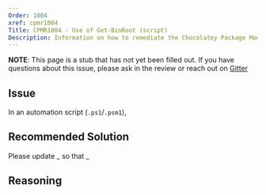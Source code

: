 ```yaml
---
Order: 1004
xref: cpmr1004
Title: CPMR1004 - Use of Get-BinRoot (script)
Description: Information on how to remediate the Chocolatey Package Moderation Rule 1004
---
```


**NOTE**: This page is a stub that has not yet been filled out. If you have questions about this issue, please ask in the review or reach out on [Gitter](https://gitter.im/chocolatey/chocolatey.org)

## Issue

In an automation script (`.ps1`/`.psm1`),

## Recommended Solution

Please update _ so that _

## Reasoning
